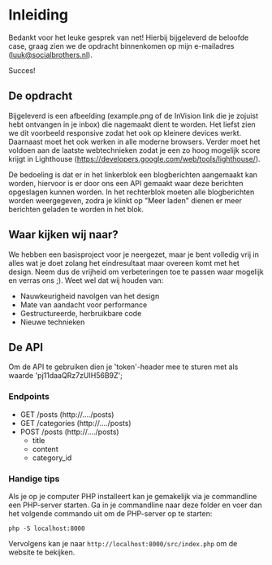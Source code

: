 # Inleiding
Bedankt voor het leuke gesprek van net! 
Hierbij bijgeleverd de beloofde case, graag zien we de opdracht binnenkomen op mijn e-mailadres (luuk@socialbrothers.nl).

Succes!

## De opdracht
Bijgeleverd is een afbeelding (example.png of de InVision link die je zojuist hebt ontvangen in je inbox) die nagemaakt dient te worden. Het liefst zien we dit voorbeeld responsive zodat het ook op kleinere devices werkt. Daarnaast moet het ook werken in alle moderne browsers. Verder moet het voldoen aan de laatste webtechnieken zodat je een zo hoog mogelijk score krijgt in Lighthouse (https://developers.google.com/web/tools/lighthouse/).

De bedoeling is dat er in het linkerblok een blogberichten aangemaakt kan worden, hiervoor is er door ons een API gemaakt waar deze berichten opgeslagen kunnen worden. In het rechterblok moeten alle blogberichten worden weergegeven, zodra je klinkt op "Meer laden" dienen er meer berichten geladen te worden in het blok.

## Waar kijken wij naar?
We hebben een basisproject voor je neergezet, maar je bent volledig vrij in alles wat je doet zolang het eindresultaat maar overeen komt met het design. Neem dus de vrijheid om verbeteringen toe te passen waar mogelijk en verras ons ;). Weet wel dat wij houden van:

* Nauwkeurigheid navolgen van het design
* Mate van aandacht voor performance
* Gestructureerde, herbruikbare code
* Nieuwe technieken

## De API
Om de API te gebruiken dien je 'token'-header mee te sturen met als waarde 'pj11daaQRz7zUIH56B9Z';

### Endpoints
* GET /posts (http://..../posts)
* GET /categories (http://..../posts)
* POST /posts (http://..../posts)
  * title
  * content
  * category_id

### Handige tips
Als je op je computer PHP installeert kan je gemakelijk via je commandline een PHP-server starten. Ga in je commandline naar deze folder en voer dan het volgende commando uit om de PHP-server op te starten:
```
php -S localhost:8000
```
Vervolgens kan je naar `http://localhost:8000/src/index.php` om de website te bekijken.